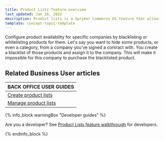 ```yaml
---
title: Product Lists feature overview
last_updated: Jan 26, 2022
description: Product lists is a Spryker Commerce OS feature that allows creating product lists.
template: concept-topic-template
---
```


Configure product availability for specific companies by blacklisting or whitelisting products for them. Let's say you want to hide some products, or even a category, from a company you've signed a contract with. You create a blacklist of those products and assign it to the company. This will make it impossible for this company to purchase the blacklisted product.

<!-- add a link Enable Barcode Generator for your project -->

## Related Business User articles

|BACK OFFICE USER GUIDES|
|---|
| [Create product lists](/docs/scos/user/back-office-user-guides/{{page.version}}/catalog/product-lists/creating-product-lists.html)  |
| [Manage product lists](/docs/scos/user/back-office-user-guides/{{page.version}}/catalog/product-lists/managing-product-lists.html)  |

{% info_block warningBox "Developer guides" %}

Are you a developer? See [Product Lists feature walkthrough](/docs/scos/dev/feature-walkthroughs/{{page.version}}/product-lists-feature-walkthrough.html) for developers.

{% endinfo_block %}
